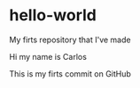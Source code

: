 # hello-world
My firts repository that I've made

Hi my name is Carlos

This is my firts commit on GitHub
